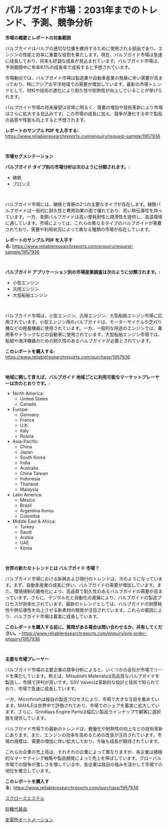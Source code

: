 <p><h1>バルブガイド市場：2031年までのトレンド、予測、競争分析</h1></p><p><strong>市場の概要とレポートの対象範囲</strong></p>
<p><p>バルブガイドはバルブの適切な位置を維持するために使用される部品であり、エンジンの性能と効率に重要な役割を果たします。現在、バルブガイド市場は急速に成長しており、将来も好調な成長が見込まれています。バルブガイド市場は、予測期間中に年率8.1%の成長率で成長すると予想されています。</p><p>市場動向では、バルブガイド市場は製造業や自動車産業の発展に伴い需要が高まっており、特にアジア太平洋地域での需要が増加しています。最新の市場トレンドとして、材料や技術の進化により耐久性や耐熱性が向上していることが挙げられます。</p><p>バルブガイド市場の将来展望は非常に明るく、需要の増加や技術革新により市場はさらに拡大する見込みです。この市場の成長に加え、競争が激化する中で製品の品質や性能も向上すると予想されます。</p></p>
<p><strong>レポートのサンプル PDF を入手する:</strong> <a href="https://www.reliableresearchreports.com/enquiry/request-sample/1957936">https://www.reliableresearchreports.com/enquiry/request-sample/1957936</a></p>
<p>&nbsp;</p>
<p><strong>市場セグメンテーション</strong></p>
<p><strong>バルブガイド タイプ別の市場分析は次のように分類されます。:</strong></p>
<p><ul><li>鋳鉄</li><li>ブロンズ</li></ul></p>
<p>&nbsp;</p>
<p><p>バルブガイド市場には、鋳鉄と青銅の2つの主要なタイプが存在します。鋳鉄バルブガイドは一般的に耐久性と費用効果の面で優れており、高い熱伝導性を持っています。一方、青銅バルブガイドは高い摩耗耐性と潤滑性を提供し、高温環境に適しています。市場によっては、これらの異なるタイプのバルブガイドが需要されており、需要や利用状況によって異なる種類の市場が存在しています。</p></p>
<p><strong>レポートのサンプル PDF を入手する:</strong>&nbsp;<a href="https://www.reliableresearchreports.com/enquiry/request-sample/1957936">https://www.reliableresearchreports.com/enquiry/request-sample/1957936</a></p>
<p>&nbsp;</p>
<p><strong> バルブガイド アプリケーション別の市場産業調査は次のように分類されます。:</strong></p>
<p><ul><li>小型エンジン</li><li>汎用エンジン</li><li>大型船舶エンジン</li></ul></p>
<p>&nbsp;</p>
<p><p>バルブガイド市場は、小型エンジン、汎用エンジン、大型船舶エンジン市場に応用されています。小型エンジン用のバルブガイドは、モーターサイクルや芝刈り機などの軽量機器に使用されています。一方、一般的な用途のエンジンでは、乗用車やトラックなどの自動車に使用されています。大型船舶エンジン市場では、船舶や海洋機器のための耐久性のあるバルブガイドが必要とされています。</p></p>
<p><strong>このレポートを購入する:</strong>&nbsp; <a href="https://www.reliableresearchreports.com/purchase/1957936">https://www.reliableresearchreports.com/purchase/1957936</a></p>
<p>&nbsp;</p>
<p><strong>地域に関して言えば、バルブガイド 地域ごとに利用可能なマーケットプレーヤーは次のとおりです。:</strong></p>
<p><ul>
    <li>
        North America:
        <ul>
            <li>United States</li>
            <li>Canada</li>
        </ul>
    </li>
    <li>
        Europe:
        <ul>
            <li>Germany</li>
            <li>France</li>
            <li>U.K.</li>
            <li>Italy</li>
            <li>Russia</li>
        </ul>
    </li>
    <li>
        Asia-Pacific:
        <ul>
            <li>China</li>
            <li>Japan</li>
            <li>South Korea</li>
            <li>India</li>
            <li>Australia</li>
            <li>China Taiwan</li>
            <li>Indonesia</li>
            <li>Thailand</li>
            <li>Malaysia</li>
        </ul>
    </li>
    <li>
        Latin America:
        <ul>
            <li>Mexico</li>
            <li>Brazil</li>
            <li>Argentina Korea</li>
            <li>Colombia</li>
        </ul>
    </li>
    <li>
        Middle East & Africa:
        <ul>
            <li>Turkey</li>
            <li>Saudi</li>
            <li>Arabia</li>
            <li>UAE</li>
            <li>Korea</li>
        </ul>
    </li>
    </ul></p>
<p>&nbsp;</p>
<p><strong>世界の新たなトレンドとは バルブガイド 市場？</strong></p>
<p><p>バルブガイド市場における新興および現行のトレンドは、次のようになっています。まず、自動車産業の成長に伴い、バルブガイドの需要が増加しています。また、環境規制の厳格化により、高品質で耐久性のあるバルブガイドの需要が高まっています。さらに、デジタル化と自動化の進展により、バルブガイドの製造プロセスが効率化されています。最新のトレンドとしては、バルブガイドの耐摩耗性や熱伝導性を向上させる新素材の開発が注目されています。これらの要因により、バルブガイド市場は着実に成長しています。</p></p>
<p><strong>このレポートを購入する前に、質問がある場合は問い合わせるか、共有してください。</strong>- <a href="https://www.reliableresearchreports.com/enquiry/pre-order-enquiry/1957936">https://www.reliableresearchreports.com/enquiry/pre-order-enquiry/1957936</a></p>
<p>&nbsp;</p>
<p><strong>主要な市場プレーヤー</strong></p>
<p><p>バルブガイド市場の主要企業の競争分析によると、いくつかの会社が市場でリードを果たしています。例えば、Mitsubishi Materialsは高品質なバルブガイドを製造し、市場で評判が高いです。SSV Valvesは革新的な設計と技術で知られており、市場で急速に成長しています。</p><p>一方、Microfinishは独自の製造プロセスにより、市場で大きな注目を集めています。MAHLEは世界中で評価されており、市場でのシェアを着実に拡大しています。さらに、Grindlays Engine Partsは幅広い製品ラインナップで顧客に選択肢を提供しています。</p><p>バルブガイド市場での最新のトレンドは、軽量化や耐熱性の向上などの技術革新にあります。また、エンジンの効率を高めるための改良が注目されています。市場の規模は、需要の増加に伴い拡大しており、今後も成長が期待されています。</p><p>これらの企業の売上高は、それぞれの企業によって異なりますが、各企業は積極的なマーケティング戦略や製品開発によって売上を伸ばしています。グローバル市場での競争が激しさを増している中、各企業は独自の強みを活かして市場での地位を確立しています。</p></p>
<p><strong>このレポートを購入する:</strong>&nbsp;&nbsp;<a href="https://www.reliableresearchreports.com/purchase/1957936">https://www.reliableresearchreports.com/purchase/1957936</a></p>
<p><p><a href="https://github.com/KaydenJohns1964/Market-Research-Report-List-1/blob/main/53421338217.md">スクロースエステル</a></p><p><a href="https://github.com/xtkhtofdt934839/Market-Research-Report-List-1/blob/main/80109558218.md">砂糖代替品</a></p><p><a href="https://github.com/marbadji/Market-Research-Report-List-1/blob/main/25783298216.md">変電所オートメーション</a></p></p>